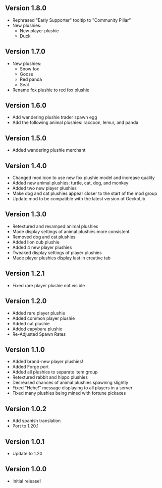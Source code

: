 ## Version 1.8.0
- Rephrased "Early Supporter" tooltip to "Community Pillar" 
- New plushies:
  - New player plushie
  - Duck

## Version 1.7.0
- New plushies:
  - Snow fox
  - Goose
  - Red panda
  - Seal
- Rename fox plushie to red fox plushie

## Version 1.6.0
- Add wandering plushie trader spawn egg 
- Add the following animal plushies: raccoon, lemur, and panda

## Version 1.5.0
- Added wandering plushie merchant

## Version 1.4.0
- Changed mod icon to use new fox plushie model and increase quality
- Added new animal plushies: turtle, cat, dog, and monkey
- Added two new player plushies
- Make dog and cat plushies appear closer to the start of the mod group
- Update mod to be compatible with the latest version of GeckoLib

## Version 1.3.0
- Retextured and revamped animal plushies
- Made display settings of animal plushies more consistent
- Removed dog and cat plushies
- Added lion cub plushie
- Added 4 new player plushies
- Tweaked display settings of player plushies
- Made player plushies display last in creative tab

## Version 1.2.1
- Fixed rare player plushie not visible

## Version 1.2.0
- Added rare player plushie
- Added common player plushie
- Added cat plushie
- Added capybara plushie
- Re-Adjusted Spawn Rates

## Version 1.1.0
- Added brand-new player plushies!
- Added Forge port
- Added all plushies to separate item group
- Retextured rabbit and hippo plushies
- Decreased chances of animal plushies spawning slightly
- Fixed "Hehe!" message displaying to all players in a server
- Fixed many plushies being mined with fortune pickaxes

## Version 1.0.2
- Add spanish translation
- Port to 1.20.1

## Version 1.0.1
- Update to 1.20

## Version 1.0.0
- Initial release!